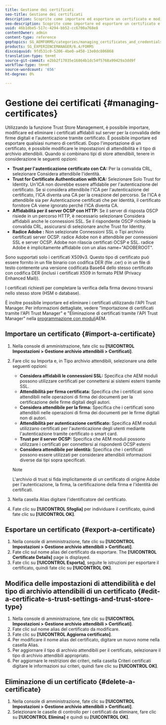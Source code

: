 ```yaml
---
title: Gestione dei certificati
seo-title: Gestione dei certificati
description: Scoprite come importare ed esportare un certificato e modificarne le impostazioni di affidabilità.
seo-description: Scoprite come importare ed esportare un certificato e modificarne le impostazioni di affidabilità.
uuid: 46b1dbe5-517c-4294-bb52-cc6700a768e8
contentOwner: admin
content-type: reference
geptopics: SG_AEMFORMS/categories/managing_certificates_and_credentials
products: SG_EXPERIENCEMANAGER/6.4/FORMS
discoiquuid: 9fd531c0-5206-4be0-a450-13e0dc806068
translation-type: tm+mt
source-git-commit: e2bb2f17035e16864b1dc54f5768a99429a3dd9f
workflow-type: tm+mt
source-wordcount: '656'
ht-degree: 0%

---
```



# Gestione dei certificati {#managing-certificates}

Utilizzando la funzione Trust Store Management, è possibile importare, modificare ed eliminare i certificati affidabili sul server per la convalida delle firme digitali e l&#39;autenticazione tramite certificato. È possibile importare ed esportare qualsiasi numero di certificati. Dopo l&#39;importazione di un certificato, è possibile modificare le impostazioni di attendibilità e il tipo di archivio attendibili. Quando si combinano tipi di store attendibili, tenere in considerazione le seguenti opzioni:

* **Trust per l&#39;autenticazione certificato con CA:** Per la convalida CRL, selezionare Considera attendibile l&#39;identità.
* **Trust for Certificate Authentication with ICA:** Selezionare Solo Trust for Identity. Un&#39;ICA non dovrebbe essere affidabile per l&#39;autenticazione del certificato. Se si considera attendibile l&#39;ICA per l&#39;autenticazione del certificato, l&#39;ICA diventa una CA per la creazione del percorso. Se l&#39;ICA è attendibile sia per Autenticazione certificati che per Identità, il certificato fornitore CA viene ignorato perché l&#39;ICA diventa CA.
* **Affidabilità per il server OCSP con HTTP:** Se il server di risposta OSCP risiede in un percorso HTTP, è necessario selezionare Considera affidabili anche le connessioni SSL. Se il rispondente OSCP richiede la convalida CRL, assicurarsi di selezionare anche Trust for Identity.
* **Radice Adobe :** Non selezionate Connessioni SSL o Tipi archivio certificati server OCSP.  radice Adobe non è attendibile per connessioni SSL e server OCSP.  Adobe non rilascia certificati OCSP e SSL.  radice Adobe è implicitamente affidabile con un alias name=&quot;ADOBEROOT&quot;.

Sono supportati solo i certificati X509v3. Questo tipo di certificato può essere fornito in un file binario con codifica DER (file .cer) o in un file di testo contenente una versione codificata Base64 dello stesso certificato con codifica DER (inclusi i certificati X509 in formato PEM (Privacy Enhanced Mail)).

I certificati richiesti per completare la verifica della firma devono trovarsi nello stesso store (HSM o database).

È inoltre possibile importare ed eliminare i certificati utilizzando l&#39;API Trust Manager. Per informazioni dettagliate, vedere &quot;Importazione di certificati tramite l&#39;API Trust Manager&quot; e &quot;Eliminazione di certificati tramite l&#39;API Trust Manager&quot; nella [programmazione con moduli](https://www.adobe.com/go/learn_aemforms_programming_63)AEM.

## Importare un certificato {#import-a-certificate}

1. Nella console di amministrazione, fate clic su **[!UICONTROL Impostazioni > Gestione archivio attendibili > Certificati]**.
1. Fare clic su Importa e, in Tipo archivio attendibili, selezionare una delle seguenti opzioni:

   * **Considera affidabili le connessioni SSL:** Specifica che AEM moduli possono utilizzare certificati per connettersi ai sistemi esterni tramite SSL.
   * **Attendibilità per firma certificata:** Specifica che i certificati sono attendibili nelle operazioni di firma dei documenti per la certificazione delle firme digitali degli autori.
   * **Considera attendibile per la firma:** Specifica che i certificati sono attendibili nelle operazioni di firma dei documenti per le firme digitali non di autori.
   * **Attendibilità per autenticazione certificato:** Specifica AEM moduli utilizzano certificati per l&#39;autenticazione degli utenti mediante l&#39;autenticazione tramite certificato o smart card.
   * **Trust per il server OCSP:** Specifica che AEM moduli possono utilizzare i certificati per connettersi ai rispondenti OCSP esterni
   * **Considera attendibile per identità:** Specifica che i certificati possono essere utilizzati per considerare attendibili informazioni diverse dai tipi sopra specificati.

   >[!NOTE]
   >
   >L&#39;archivio di trust si fida implicitamente di un certificato di origine  Adobe per l&#39;autenticazione, la firma, la certificazione della firma e l&#39;identità dei certificati.

1. Nella casella Alias digitare l&#39;identificatore del certificato.
1. Fate clic su **[!UICONTROL Sfoglia]** per individuare il certificato, quindi fate clic su **[!UICONTROL OK]**.

## Esportare un certificato {#export-a-certificate}

1. Nella console di amministrazione, fate clic su **[!UICONTROL Impostazioni > Gestione archivio attendibili > Certificati]**.
1. Fate clic sul nome alias del certificato da esportare. The **[!UICONTROL Certificate Details]** page is displayed.
1. Fate clic su **[!UICONTROL Esporta]**, seguite le istruzioni per esportare il certificato, quindi fate clic su **[!UICONTROL OK]**.

## Modifica delle impostazioni di attendibilità e del tipo di archivio attendibili di un certificato {#edit-a-certificate-s-trust-settings-and-trust-store-type}

1. Nella console di amministrazione, fate clic su **[!UICONTROL Impostazioni > Gestione archivio attendibili > Certificati]**.
1. Fate clic sul nome alias del certificato da modificare.
1. Fate clic su **[!UICONTROL Aggiorna certificato]**.
1. Per modificare il nome alias del certificato, digitare un nuovo nome nella casella Alias.
1. Per aggiornare il tipo di archivio attendibili per il certificato, selezionare il tipo di archivio attendibili appropriato.
1. Per aggiornare le restrizioni dei criteri, nella casella Criteri certificati digitare le informazioni sui criteri, quindi fare clic su **[!UICONTROL OK]**.

## Eliminazione di un certificato {#delete-a-certificate}

1. Nella console di amministrazione, fate clic su **[!UICONTROL Impostazioni > Gestione archivio attendibili > Certificati]**.
1. Selezionare le caselle di controllo per i certificati da eliminare, fare clic su **[!UICONTROL Elimina]** e quindi su **[!UICONTROL OK]**.

